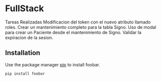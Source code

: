 # FullStack

Tareas Realizadas 
Modificacion del token con el nuevo atributo llamado roles.
Crear un mantenimiento completo para la tabla Signo.
Uso de modal para crear un Paciente desde el mantenimiento de Signo.
Validar la expiracion de la sesion.

## Installation

Use the package manager [pip](https://pip.pypa.io/en/stable/) to install foobar.

```bash
pip install foobar
